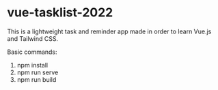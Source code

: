 # vue-tasklist-2022
This is a lightweight task and reminder app made in order to learn Vue.js and Tailwind CSS.

Basic commands:
1.  npm install
2.  npm run serve
3.  npm run build


